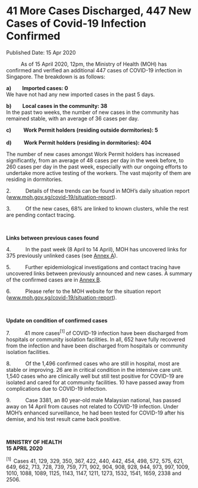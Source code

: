 <html>
    <meta http-equiv="Content-Type" content="text/html; charset=utf-8"/>
    <meta charset="utf-8"/>
    <title>41 More Cases Discharged, 447 New Cases of Covid-19 Infection Confirmed</title>
    <body><h1>41 More Cases Discharged, 447 New Cases of Covid-19 Infection Confirmed</h1>
    <p>Published Date: 15 Apr 2020</p> <p>&nbsp;&nbsp;&nbsp;&nbsp;&nbsp;&nbsp;&nbsp;&nbsp;&nbsp; As of 15 April 2020, 12pm, the Ministry of Health (MOH) has confirmed and verified an additional 447 cases of COVID-19 infection in Singapore. The breakdown is as follows: </p><p><strong>a)&nbsp;&nbsp;&nbsp;&nbsp;&nbsp;&nbsp;&nbsp;&nbsp; Imported cases: 0 <br></strong>We have not had any new imported cases in the past 5 days.&nbsp; </p><p><strong>b)&nbsp;&nbsp;&nbsp;&nbsp;&nbsp;&nbsp;&nbsp;&nbsp; Local cases in the community: 38<br></strong>In the past two weeks, the number of new cases in the community has remained stable, with an average of 36 cases per day.&nbsp; </p><p><strong>c)&nbsp;&nbsp;&nbsp;&nbsp;&nbsp;&nbsp;&nbsp;&nbsp;&nbsp; Work Permit holders (residing outside dormitories): 5<br><br>d)&nbsp;&nbsp;&nbsp;&nbsp;&nbsp;&nbsp;&nbsp;&nbsp;&nbsp; Work Permit holders (residing in dormitories): 404</strong></p><p>The number of new cases amongst Work Permit holders has increased significantly, from an average of 48 cases per day in the week before, to 260 cases per day in the past week, especially with our ongoing efforts to undertake more active testing of the workers. The vast majority of them are residing in dormitories.&nbsp; </p><p>2.&nbsp;&nbsp;&nbsp;&nbsp;&nbsp;&nbsp;&nbsp;&nbsp;&nbsp; Details of these trends can be found in MOH’s daily situation report (<a title="" href="http://www.moh.gov.sg/covid-19/situation-report" target="_blank" data-saferedirecturl="https://www.google.com/url?q=http://www.moh.gov.sg/covid-19/situation-report&amp;source=gmail&amp;ust=1587047800668000&amp;usg=AFQjCNHhttqBQv3SJKUuolwh5UpGbwxe8Q">www.moh.gov.sg/covid-19/<wbr>situation-report</a>). </p><p>3.&nbsp;&nbsp;&nbsp;&nbsp;&nbsp;&nbsp;&nbsp;&nbsp;&nbsp; Of the new cases, 68% are linked to known clusters, while the rest are pending contact tracing. </p><p>&nbsp;</p><p><strong>Links between previous cases found</strong></p><p>4.&nbsp;&nbsp;&nbsp;&nbsp;&nbsp;&nbsp;&nbsp;&nbsp;&nbsp; In the past week (8 April to 14 April), MOH has uncovered links for 375 previously unlinked cases (see <a title="Annex A" href="/docs/librariesprovider5/pressroom/annex-a_15-4.pdf?sfvrsn=63080c05_2">Annex A</a>). </p><p>5.&nbsp;&nbsp;&nbsp;&nbsp;&nbsp;&nbsp;&nbsp;&nbsp;&nbsp; Further epidemiological investigations and contact tracing have uncovered links between previously announced and new cases. A summary of the confirmed cases are in <a title="Annex B" href="/docs/librariesprovider5/pressroom/annex-b_15-4.pdf?sfvrsn=e347bc0c_2">Annex B</a>.</p><p>6.&nbsp;&nbsp;&nbsp;&nbsp;&nbsp;&nbsp;&nbsp;&nbsp;&nbsp; Please refer to the MOH website for the situation report (<a title="" href="http://www.moh.gov.sg/covid-19/situation-report" target="_blank" data-saferedirecturl="https://www.google.com/url?q=http://www.moh.gov.sg/covid-19/situation-report&amp;source=gmail&amp;ust=1587047800668000&amp;usg=AFQjCNHhttqBQv3SJKUuolwh5UpGbwxe8Q">www.moh.gov.sg/covid-19/<wbr>situation-report</a>). </p><p>&nbsp;</p><p><strong>Update on condition of confirmed cases</strong></p><p>7.&nbsp;&nbsp;&nbsp;&nbsp;&nbsp;&nbsp;&nbsp;&nbsp;&nbsp; 41 more cases<sup>[1] </sup>of COVID-19 infection have been discharged from hospitals or community isolation facilities. In all, 652 have fully recovered from the infection and have been discharged from hospitals or community isolation facilities. </p><p>8.&nbsp;&nbsp;&nbsp;&nbsp;&nbsp;&nbsp;&nbsp;&nbsp;&nbsp; Of the 1,496 confirmed cases who are still in hospital, most are stable or improving. 26 are in critical condition in the intensive care unit. 1,540 cases who are clinically well but still test positive for COVID-19 are isolated and cared for at community facilities. 10 have passed away from complications due to COVID-19 infection.</p><p>9.&nbsp;&nbsp;&nbsp;&nbsp;&nbsp;&nbsp;&nbsp;&nbsp;&nbsp; Case 3381, an 80 year-old male Malaysian national, has passed away on 14 April from causes not related to COVID-19 infection. Under MOH’s enhanced surveillance, he had been tested for COVID-19 after his demise, and his test result came back positive.</p><p>&nbsp;&nbsp;</p><p><strong>MINISTRY OF HEALTH<br>15 APRIL 2020</strong></p><p><sup>[1]&nbsp; </sup>Cases 41, 129, 329, 350, 367, 422, 440, 442, 454, 498, 572, 575, 621, 649, 662, 713, 728, 739, 759, 771, 902, 904, 908, 928, 944, 973, 997, 1009, 1010, 1088, 1089, 1125, 1143, 1147, 1211, 1273, 1532, 1541, 1659, 2338 and 2506.</p></body>
</html>